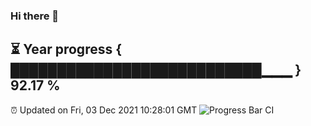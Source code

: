 ### Hi there 👋
⏳ Year progress { ███████████████████████████▁▁▁ } 92.17 %
---
⏰ Updated on Fri, 03 Dec 2021 10:28:01 GMT
![Progress Bar CI](https://github.com/liununu/liununu/workflows/Progress%20Bar%20CI/badge.svg)
